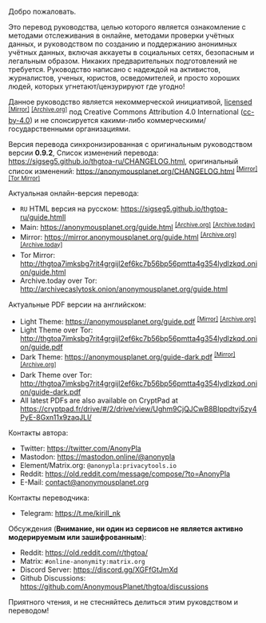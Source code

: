 Добро пожаловать.

Это перевод руководства, целью которого является ознакомление с методами отслеживания в онлайне, методами проверки учётных данных, и руководством по созданию и поддержанию анонимных учётных данных, включая аккауеты в социальных сетях, безопасным и легальным образом. Никаких предварительных подготовлений не требуется. Руководство написано с надеждой на активистов, журналистов, ученых, юристов, осведомителей, и просто хороших людей, которых угнетают/цензурируют где угодно!

Данное руководство является некоммерческой инициативой, [licensed] <sup>[[Mirror]][8]</sup> <sup>[[Archive.org]][9]</sup> под Creative Commons Attribution 4.0 International ([cc-by-4.0]) и не спонсируется какими-либо коммерческими/государственными организациями.

Версия перевода синхронизированная с оригинальным руководством версии **0.9.2**, Список изменений перевода: <https://sigseg5.github.io/thgtoa-ru/CHANGELOG.html>, оригинальный список изменений: <https://anonymousplanet.org/CHANGELOG.html> <sup>[[Mirror]][10]</sup> <sup>[[Tor Mirror]][15]</sup>

Актуальная онлайн-версия перевода:
- `RU` HTML версия на русском: <https://sigseg5.github.io/thgtoa-ru/guide.htmll>
- Main: <https://anonymousplanet.org/guide.html> <sup>[[Archive.org]][6]</sup> <sup>[[Archive.today]][7]</sup> 
- Mirror: <https://mirror.anonymousplanet.org/guide.html> <sup>[[Archive.org]][5]</sup> <sup>[[Archive.today]][19]</sup> 
- Tor Mirror: <http://thgtoa7imksbg7rit4grgijl2ef6kc7b56bp56pmtta4g354lydlzkqd.onion/guide.html> 
- Archive.today over Tor: <http://archivecaslytosk.onion/anonymousplanet.org/guide.html>

Актуальные PDF версии на английском:
- Light Theme: <https://anonymousplanet.org/guide.pdf> <sup>[[Mirror]][1]</sup> <sup>[[Archive.org]][2]</sup> 
- Light Theme over Tor: <http://thgtoa7imksbg7rit4grgijl2ef6kc7b56bp56pmtta4g354lydlzkqd.onion/guide.pdf> 
- Dark Theme: <https://anonymousplanet.org/guide-dark.pdf> <sup>[[Mirror]][3]</sup> <sup>[[Archive.org]][4]</sup> 
- Dark Theme over Tor: <http://thgtoa7imksbg7rit4grgijl2ef6kc7b56bp56pmtta4g354lydlzkqd.onion/guide-dark.pdf>
- All latest PDFs are also available on CryptPad at <https://cryptpad.fr/drive/#/2/drive/view/Ughm9CjQJCwB8BIppdtvj5zy4PyE-8Gxn11x9zaqJLI/>

Контакты автора: 
- Twitter: <https://twitter.com/AnonyPla>
- Mastodon: <https://mastodon.online/@anonypla>
- Element/Matrix.org: ```@anonypla:privacytools.io```
- Reddit: <https://old.reddit.com/message/compose/?to=AnonyPla>
- E-Mail: <contact@anonymousplanet.org>

Контакты переводчика:
- Telegram: <https://t.me/kirill_nk>

Обсуждения (**Внимание, ни один из сервисов не является активно модерируемым или зашифрованным**):
- Reddit: <https://old.reddit.com/r/thgtoa/>
- Matrix: ```#online-anonymity:matrix.org```
- Discord Server: <https://discord.gg/XGFfGtJmXd>
- Github Discussions: <https://github.com/AnonymousPlanet/thgtoa/discussions>

Приятного чтения, и не стесняйтесь делиться этим руковдством и переводом!

[cc-by-4.0]: https://creativecommons.org/licenses/by/4.0/
[licensed]: https://anonymousplanet.org/LICENSE.html
[1]: https://mirror.anonymousplanet.org/guide.pdf 
[2]: https://web.archive.org/web/https://anonymousplanet.org/guide.pdf
[3]: https://mirror.anonymousplanet.org/guide-dark.pdf 
[4]: https://web.archive.org/web/https://anonymousplanet.org/guide-dark.pdf
[5]: https://web.archive.org/web/https://mirror.anonymousplanet.org/guide.html
[6]: https://web.archive.org/web/https://anonymousplanet.org/guide.html
[7]: https://archive.fo/anonymousplanet.org/guide.html
[8]: https://mirror.anonymousplanet.org/LICENSE.html
[9]: https://web.archive.org/web/https://anonymousplanet.org/LICENSE.html
[10]: https://mirror.anonymousplanet.org/CHANGELOG.html
[15]: http://thgtoa7imksbg7rit4grgijl2ef6kc7b56bp56pmtta4g354lydlzkqd.onion/CHANGELOG.html
[19]: https://archive.fo/mirror.anonymousplanet.org/guide.html